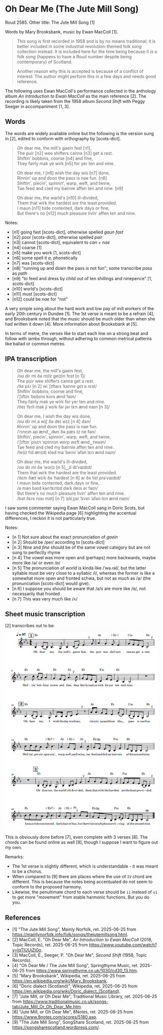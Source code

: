 # Oh Dear Me (The Jute Mill Song)
Roud 2585. Other title: The Jute Mill Song [1]

Words by Mary Brooksbank, music by Ewan MacColl [1].

> This song is first recorded in 1958 and is by no means traditional; it is better included in some industrial revolution-themed folk song collection instead. It is included here for the time being because it *is* a folk song (happens to have a Roud number despite being contemporary) of Scotland.
>
> Another reason why this is accepted is because of a conflict of interest: The author might perform this in a few days and needs good reference.

The following uses Ewan MacColl's performance collected in the anthology album *An Introduction to Ewan MacColl* as the main reference [2]. The recording is likely taken from the 1958 album *Second Shift* with Peggy Seeger in accompaniment [1, 3].

## Words

The words are widely available online but the following is the version sung in [2], edited to conform with orthography by [scots-dict].

> Oh dear me, the mill's gaein fest [n1],  
> The puir [n2] wee shifters canna [n3] get a rest.  
> Shiftin' bobbins, coorse [n4] and fine,  
> They fairly mak ye wirk [n5] for yer ten and nine.  
>
> Oh dear me, I [n6] wish the day wis [n7] done,  
> Rinnin' up and doon the pass is nae fun. [n8]  
> Shiftin', piecin', spinnin', warp, weft, and twine,  
> Tae feed and cled my bairnie affen ten and nine. [n9]  
>
> Oh dear me, the warld's [n10] ill-divided,  
> Them that wirk the hardest are the least provided.  
> I maun [n11] bide contented, dark days or fine,  
> But there's no [n12] much pleasure livin' affen ten and nine.  

Notes:
- [n1] going fast [scots-dict], otherwise spelled *gaun fast*
- [n2] poor [scots-dict], otherwise spelled *pair*
- [n3] cannot [scots-dict], equivalent to *can* + *nae*
- [n4] coarse [1]
- [n5] make you work [1, scots-dict]
- [n6] some spell it *a*, phonetically
- [n7] was [scots-dict]
- [n8] "running up and down the pass is not fun"; some transcribe *pass* as *path*
- [n9] "to feed and dress by child out of ten shillings and ninepence" [1, scots-dict]
- [n10] world's [scots-dict]
- [n11] must [scots-dict]
- [n12] could be *nae* for "not"

A very simple song about the hard work and low pay of mill workers of the early 20th century in Dundee [1]. The 1st verse is meant to be a refrain [4], and Brooksbank noted that the music should be much older than when she had written it down [4]. More information about Brooksbank at [5].

In terms of metre, the verses like to start each line on a strong beat and follow with iambs through, without adhering to common metrical patterns like ballad or common metres.

## IPA transcription

> Oh dear me, the mill's gaein fest,  
> /oʊ diɾ mi ðə mɪlz ge(ɪ)n fɛst [n 1]/  
> The puir wee shifters canna get a rest.  
> /ðə pɛɾ [n 2] wi ˈʃɪftəɾs ˈkanne gɛt ə ɾɛst/  
> Shiftin' bobbins, coorse and fine,  
> /ˈʃɪftɪn ˈbɒbɪns kʊɾs ænd fəɪn/  
> They fairly mak ye wirk for yer ten and nine.  
> /ðeɪ ˈfɛɾli mak ji wɪɾk fəɾ jəɾ tɛn ænd naɪn [n 3]/  
>
> Oh dear me, I wish the day wis done,  
> /oʊ diɾ mi a wɪʃ ðə deɪ wɪz [n 4] dən/  
> Rinnin' up and doon the pass is nae fun.  
> /ˈrɪnnɪn əp ænd‿dʉn ðə pæs ɪz ne fən/  
> Shiftin', piecin', spinnin', warp, weft, and twine,  
> /ˈʃɪftɪn ˈpisɪn ˈspɪnnɪn wɒɾp wɛft ænd‿twəɪn/  
> Tae feed and cled my bairnie affen ten and nine.  
> /te(ɪ) fid æn(d) kled ma ˈbeɾni ˈafən tɛn ænd naɪn/  
>
> Oh dear me, the warld's ill-divided,  
> /oʊ diɾ mi ðə ˈwɜɾl̩z [n 5]‿ɪl dɪˈvaɪdɪd/  
> Them that wirk the hardest are the least provided.  
> /ðɛm ðæt wɪɾk ðə ˈhaɾdest [n 6] aɾ ðə list prəˈvaɪdɪd/  
> I maun bide contented, dark days or fine,  
> /a mən baɪd kənˈtɛntɪd daɾk deɪs əɾ fəɪn/  
> But there's no much pleasure livin' affen ten and nine.  
> /bət ðɛɾs noʊ mətʃ [n 7] ˈplɛʒəɾ ˈlɪvɪn ˈafən tɛn ænd naɪn/  

I saw some commenter saying Ewan MacColl sang in Doric Scots, but having checked the Wikipedia page [6] highlighting the accentual differences, I reckon it is not particularly true.

Notes:
- [n 1] Not sure about the exact pronunciation of *gaein*
- [n 2] Should be /peɾ/ according to [scots-dict]
- [n 3] *Nine* and *fine* should be of the same vowel category but are not sung to perfectly rhyme
- [n 4] The vowel was more open and (perhaps) more backwards, maybe more like /ə/ or even /ɒ/
- [n 5] The pronunciation of *world* is kinda like /ˈwə.ɾəl/, but the latter syllable must be very close to a syllabic /l/, whereas the former is like a somewhat more open and fronted schwa, but not as much as /a/ (the pronunciation [scots-dict] would give).
- [n 6] I suppose you should be aware that /a/s are more like /ɑ/, not necessarily that fronted
- [n 7] This was very much like /ʌ/

## Sheet music transcription

[2] transcribes out to be:

![image](./music/Oh%20Dear%20Me%20(The%20Jute%20Mill%20Song).png)

This is obviously done before [7], even complete with 3 verses [8]. The chords can be found online as well [9], though I suppose I want to figure out my own.

Remarks:
- The 1st verse is slightly different, which is understandable - it was meant to be a chorus.
- When compared to [9] there are places where the use of `IV` chord are different. This is because the notes being accentuated do not seem to conform to the proposed harmony.
- Likewise, the penultimate chord to each verse should be `ii` instead of `vi` to get more "movement" from stable harmonic functions. But you do you.

## References

- [1] "The Jute Mill Song", Mainly Norfolk, ret. 2025-06-25 from https://mainlynorfolk.info/folk/songs/thejutemillsong.html.
- [2] MacColl, E. "Oh Dear Me", *An Introduction to Ewan MacColl* (2018, Topic Records), ret. 2025-06-25 from https://www.youtube.com/watch?v=lqTlUUjZt0o.
- [3] MacColl, E., Seeger, P. "Oh Dear Me", *Second Shift* (1958, Topic Records).
- [4] "Oh Dear Me / The Jute Mill Song", Springthyme Music, ret. 2025-06-25 from https://www.springthyme.co.uk/1030/cd30_13.htm.
- [5] "Mary Brooksbank", Wikipedia, ret. 2025-06-25 from https://en.wikipedia.org/wiki/Mary_Brooksbank.
- [6] "Doric dialect (Scotland)", Wikipedia, ret. 2025-06-25 from https://en.wikipedia.org/wiki/Doric_dialect_(Scotland).
- [7] "Jute Mill, or Oh Dear Me", Traditional Music Library, ret. 2025-06-25 from https://www.traditionalmusic.co.uk/songs-tab/Jute_Mill_Or_Oh_Dear_Me.htm.
- [8] "Jute Mill, or Oh Dear Me", 8Notes, ret. 2025-06-25 from https://www.8notes.com/scores/5180.asp.
- [9] "The Jute Mill Song", SongShare Scotland, ret. 2025-06-25 from https://songsharescotland.wordpress.com/.